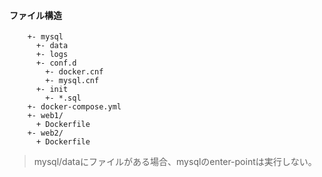 #### ファイル構造
```
    +- mysql
      +- data
      +- logs
      +- conf.d
        +- docker.cnf
        +- mysql.cnf
      +- init
        +- *.sql
    +- docker-compose.yml
    +- web1/
      + Dockerfile
    +- web2/
      + Dockerfile
```
> mysql/dataにファイルがある場合、mysqlのenter-pointは実行しない。